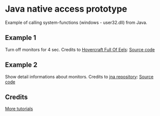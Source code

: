 # Java native access prototype
Example of calling system-functions (windows - user32.dll) from Java.

## Example 1
Turn off monitors for 4 sec.
Credits to [Hovercraft Full Of Eels](http://stackoverflow.com/questions/20775652/jna-how-to-call-system-functions-rotate-screen-off): 
[Source code](src/main/java/TurnOffMonitor.java)

## Example 2
Show detail informations about monitors.
Credits to [jna repository](https://github.com/java-native-access/jna/blob/master/contrib/monitordemo/src/com/sun/jna/contrib/demo/MonitorInfoDemo.java): 
[Source code](src/main/java/TurnOffMonitor.java)

## Credits
[More tutorials](https://github.com/java-native-access/jna)

